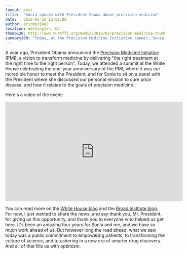 ```yaml
---
layout: post
title:  "Sonia speaks with President Obama about precision medicine"
date:   2016-02-25 12:01:00
author: ericminikel
location: Washington, DC
thumb120: http://www.cureffi.org/media/2016/02/precision-medicine-thumbnail.png
summary200: "Today, at the Precision Medicine Initiative summit, Sonia spoke with President Obama about our story, prion disease, and precision medicine."
---
```


A year ago, President Obama announced the [Precision Medicine Initiative](https://www.whitehouse.gov/precision-medicine) (PMI), a vision to transform medicine by delivering "the right treatment at the right time to the right person". Today, we attended a summit at the White House celebrating the one-year annniversary of the PMI, where it was our incredible honor to meet the President, and for Sonia to sit on a panel with the President where she discussed our personal mission to cure prion disease, and how it relates to the goals of precision medicine.

Here's a video of the event:

<iframe width="560" height="315" src="https://www.youtube.com/embed/5dpwG8HpPgI" frameborder="0" allowfullscreen></iframe>

You can read more on the [White House blog](https://www.whitehouse.gov/blog/2016/02/25/precision-medicine-health-care-tailored-you) and the [Broad Institute blog](https://www.broadinstitute.org/blog/broad-institute-joins-white-house-precision-medicine-summit-researchers-initiatives-drive-healt). For now, I just wanted to share the news, and say thank you, Mr. President, for giving us this opportunity, and thank you to everyone who helped us get here. It's been an amazing four years for Sonia and me, and we have so much work ahead of us. But however long the road ahead, what we saw today was a public commitment to empowering patients, to transforming the culture of science, and to ushering in a new era of smarter drug discovery. And all of that fills us with optimism.

